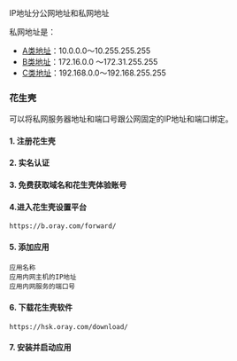 IP地址分公网地址和私网地址

私网地址是：

- [A类地址](https://baike.baidu.com/item/A类地址/687905)：10.0.0.0～10.255.255.255
- [B类地址](https://baike.baidu.com/item/B类地址/687933)：172.16.0.0 ～172.31.255.255
- [C类地址](https://baike.baidu.com/item/C类地址/687969)：192.168.0.0～192.168.255.255



### 花生壳

可以将私网服务器地址和端口号跟公网固定的IP地址和端口绑定。



#### 1. 注册花生壳

#### 2. 实名认证

#### 3. 免费获取域名和花生壳体验账号

#### 4.进入花生壳设置平台

```
https://b.oray.com/forward/
```

#### 5. 添加应用

```
应用名称
应用内网主机的IP地址
应用内网服务的端口号
```

#### 6. 下载花生壳软件

```
https://hsk.oray.com/download/
```

#### 7. 安装并启动应用

